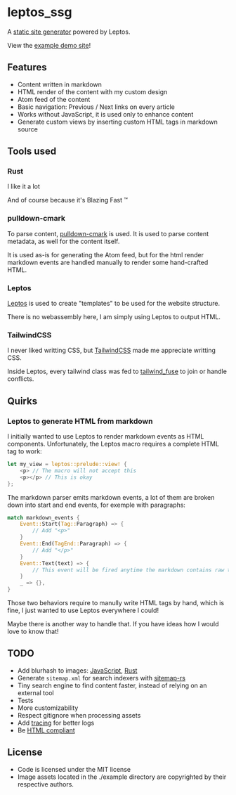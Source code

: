 # leptos_ssg

A [static site generator](https://en.wikipedia.org/wiki/Static_site_generator) powered by Leptos.

View the [example demo site](https://deadbaed.github.io/leptos_ssg/)!

## Features

- Content written in markdown
- HTML render of the content with my custom design
- Atom feed of the content
- Basic navigation: Previous / Next links on every article
- Works without JavaScript, it is used only to enhance content
- Generate custom views by inserting custom HTML tags in markdown source

## Tools used

### Rust

I like it a lot

And of course because it's Blazing Fast ™

### pulldown-cmark

To parse content, [pulldown-cmark](https://crates.io/crates/pulldown-cmark) is used. It is used to parse content metadata, as well for the content itself.

It is used as-is for generating the Atom feed, but for the html render markdown events are handled manually to render some hand-crafted HTML.

### Leptos

[Leptos](https://leptos.dev) is used to create "templates" to be used for the website structure.

There is no webassembly here, I am simply using Leptos to output HTML.

### TailwindCSS

I never liked writting CSS, but [TailwindCSS](http://tailwindcss.com) made me appreciate writting CSS.

Inside Leptos, every tailwind class was fed to [tailwind_fuse](https://crates.io/crates/tailwind_fuse) to join or handle conflicts.

## Quirks

### Leptos to generate HTML from markdown

I initially wanted to use Leptos to render markdown events as HTML components. Unfortunately, the Leptos macro requires a complete HTML tag to work:
```rust
let my_view = leptos::prelude::view! {
    <p> // The macro will not accept this
    <p></p> // This is okay
};
```

The markdown parser emits markdown events, a lot of them are broken down into start and end events, for exemple with paragraphs:
```rust
match markdown_events {
    Event::Start(Tag::Paragraph) => {
        // Add "<p>"
    }
    Event::End(TagEnd::Paragraph) => {
        // Add "</p>"
    }
    Event::Text(text) => {
        // This event will be fired anytime the markdown contains raw text
    }
    _ => {},
}
```

Those two behaviors require to manully write HTML tags by hand, which is fine, I just wanted to use Leptos everywhere I could!

Maybe there is another way to handle that. If you have ideas how I would love to know that!

## TODO

- Add blurhash to images: [JavaScript](https://github.com/mad-gooze/fast-blurhash), [Rust](https://crates.io/crates/blurhash)
- Generate `sitemap.xml` for search indexers with [sitemap-rs](https://crates.io/crates/sitemap-rs)
- Tiny search engine to find content faster, instead of relying on an external tool
- Tests
- More customizability
- Respect gitignore when processing assets
- Add [tracing](https://crates.io/crates/tracing) for better logs
- Be [HTML compliant](https://validator.w3.org/nu/?doc=https%3A%2F%2Fdeadbaed.github.io%2Fleptos_ssg%2F)

## License

- Code is licensed under the MIT license
- Image assets located in the ./example directory are copyrighted by their respective authors.
